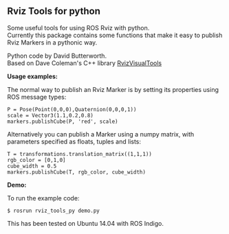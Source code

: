 ## Rviz Tools for python

Some useful tools for using ROS Rviz with python.  
Currently this package contains some functions that make it easy to publish Rviz Markers in a pythonic way.

Python code by David Butterworth.  
Based on Dave Coleman's C++ library [RvizVisualTools](https://github.com/davetcoleman/rviz_visual_tools)


**Usage examples:**

The normal way to publish an Rviz Marker is by setting its properties using ROS message types:
```
P = Pose(Point(0,0,0),Quaternion(0,0,0,1))
scale = Vector3(1.1,0.2,0.8)
markers.publishCube(P, 'red', scale)
```

Alternatively you can publish a Marker using a numpy matrix, with parameters specified as floats, tuples and lists:
```
T = transformations.translation_matrix((1,1,1))
rgb_color = [0,1,0]
cube_width = 0.5
markers.publishCube(T, rgb_color, cube_width)
```

**Demo:**

To run the example code:  
```
$ rosrun rviz_tools_py demo.py
```

This has been tested on Ubuntu 14.04 with ROS Indigo.

